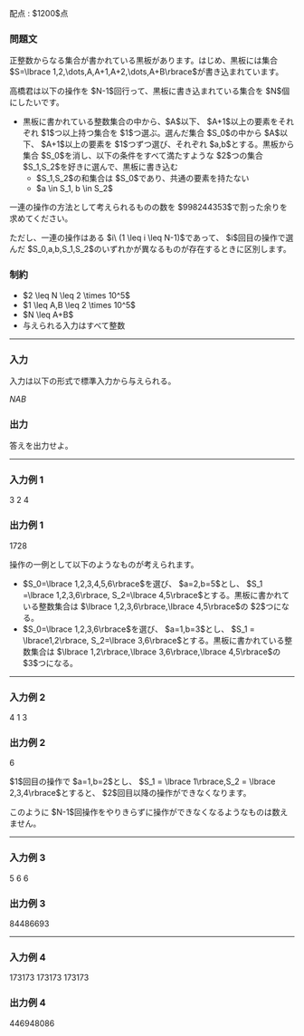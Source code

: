 
<div>

<span>

<span>

<p>
配点 : $1200$点
</p>

<div>

<section>

### **問題文**

<p>
正整数からなる集合が書かれている黒板があります。はじめ、黒板には集合 $S=\lbrace 1,2,\dots,A,A+1,A+2,\dots,A+B\rbrace$が書き込まれています。
</p>

<p>
高橋君は以下の操作を $N-1$回行って、黒板に書き込まれている集合を $N$個にしたいです。
</p>

<ul>

<li>
黒板に書かれている整数集合の中から、$A$以下、 $A+1$以上の要素をそれぞれ $1$つ以上持つ集合を $1$つ選ぶ。選んだ集合 $S_0$の中から $A$以下、 $A+1$以上の要素を $1$つずつ選び、それぞれ $a,b$とする。黒板から集合 $S_0$を消し、以下の条件をすべて満たすような $2$つの集合 $S_1,S_2$を好きに選んで、黒板に書き込む
<ul>

<li>
$S_1,S_2$の和集合は $S_0$であり、共通の要素を持たない
</li>

<li>
$a \in S_1, b \in S_2$
</li>

</ul>

</li>

</ul>

<p>
一連の操作の方法として考えられるものの数を $998244353$で割った余りを求めてください。
</p>

<p>
ただし、一連の操作はある $i\ (1 \leq i \leq N-1)$であって、 $i$回目の操作で選んだ $S_0,a,b,S_1,S_2$のいずれかが異なるものが存在するときに区別します。
</p>

</section>

</div>

<div>

<section>

### **制約**

<ul>

<li>
$2 \leq N \leq 2 \times 10^5$
</li>

<li>
$1 \leq A,B \leq 2 \times 10^5$
</li>

<li>
$N \leq A+B$
</li>

<li>
与えられる入力はすべて整数
</li>

</ul>

</section>

</div>

---

<div>

<div>

<section>

### **入力**

<p>
入力は以下の形式で標準入力から与えられる。
</p>

<div>

$N$$A$$B$
</div>

</section>

</div>

<div>

<section>

### **出力**

<p>
答えを出力せよ。
</p>

</section>

</div>

</div>

---

<div>

<section>

### **入力例 1**

<div>

3 2 4

</div>

</section>

</div>

<div>

<section>

### **出力例 1**

<div>

1728

</div>

<p>
操作の一例として以下のようなものが考えられます。
</p>

<ul>

<li>
$S_0=\lbrace 1,2,3,4,5,6\rbrace$を選び、 $a=2,b=5$とし、 $S_1 =\lbrace 1,2,3,6\rbrace, S_2=\lbrace 4,5\rbrace$とする。黒板に書かれている整数集合は $\lbrace 1,2,3,6\rbrace,\lbrace 4,5\rbrace$の $2$つになる。
</li>

<li>
$S_0=\lbrace 1,2,3,6\rbrace$を選び、 $a=1,b=3$とし、 $S_1 = \lbrace1,2\rbrace, S_2=\lbrace 3,6\rbrace$とする。黒板に書かれている整数集合は $\lbrace 1,2\rbrace,\lbrace 3,6\rbrace,\lbrace 4,5\rbrace$の $3$つになる。
</li>

</ul>

</section>

</div>

---

<div>

<section>

### **入力例 2**

<div>

4 1 3

</div>

</section>

</div>

<div>

<section>

### **出力例 2**

<div>

6

</div>

<p>
$1$回目の操作で $a=1,b=2$とし、 $S_1 = \lbrace 1\rbrace,S_2 = \lbrace 2,3,4\rbrace$とすると、 $2$回目以降の操作ができなくなります。
</p>

<p>
このように $N-1$回操作をやりきらずに操作ができなくなるようなものは数えません。
</p>

</section>

</div>

---

<div>

<section>

### **入力例 3**

<div>

5 6 6

</div>

</section>

</div>

<div>

<section>

### **出力例 3**

<div>

84486693

</div>

</section>

</div>

---

<div>

<section>

### **入力例 4**

<div>

173173 173173 173173

</div>

</section>

</div>

<div>

<section>

### **出力例 4**

<div>

446948086

</div>

</section>

</div>

</span>

</span>

</div>
